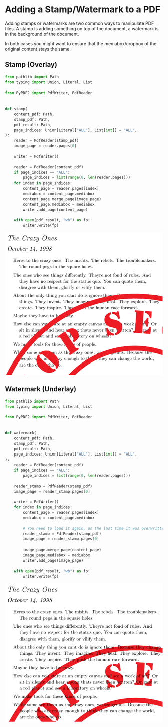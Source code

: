 # Adding a Stamp/Watermark to a PDF

Adding stamps or watermarks are two common ways to manipulate PDF files.
A stamp is adding something on top of the document, a watermark is in the
background of the document.

In both cases you might want to ensure that the mediabox/cropbox of the original
content stays the same.

## Stamp (Overlay)

```python
from pathlib import Path
from typing import Union, Literal, List

from PyPDF2 import PdfWriter, PdfReader


def stamp(
    content_pdf: Path,
    stamp_pdf: Path,
    pdf_result: Path,
    page_indices: Union[Literal["ALL"], List[int]] = "ALL",
):
    reader = PdfReader(stamp_pdf)
    image_page = reader.pages[0]

    writer = PdfWriter()

    reader = PdfReader(content_pdf)
    if page_indices == "ALL":
        page_indices = list(range(0, len(reader.pages)))
    for index in page_indices:
        content_page = reader.pages[index]
        mediabox = content_page.mediabox
        content_page.merge_page(image_page)
        content_page.mediabox = mediabox
        writer.add_page(content_page)

    with open(pdf_result, "wb") as fp:
        writer.write(fp)
```

![stamp.png](stamp.png)

## Watermark (Underlay)

```python
from pathlib import Path
from typing import Union, Literal, List

from PyPDF2 import PdfWriter, PdfReader


def watermark(
    content_pdf: Path,
    stamp_pdf: Path,
    pdf_result: Path,
    page_indices: Union[Literal["ALL"], List[int]] = "ALL",
):
    reader = PdfReader(content_pdf)
    if page_indices == "ALL":
        page_indices = list(range(0, len(reader.pages)))

    reader_stamp = PdfReader(stamp_pdf)
    image_page = reader_stamp.pages[0]

    writer = PdfWriter()
    for index in page_indices:
        content_page = reader.pages[index]
        mediabox = content_page.mediabox

        # You need to load it again, as the last time it was overwritten
        reader_stamp = PdfReader(stamp_pdf)
        image_page = reader_stamp.pages[0]

        image_page.merge_page(content_page)
        image_page.mediabox = mediabox
        writer.add_page(image_page)

    with open(pdf_result, "wb") as fp:
        writer.write(fp)
```

![watermark.png](watermark.png)
